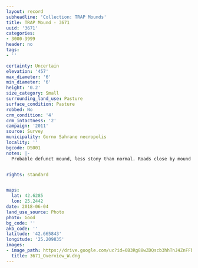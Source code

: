 ```yaml
---
layout: record
subheadline: 'Collection: TRAP Mounds'
title: TRAP Mound - 3671
uuid: '3671'
categories:
- 3000-3999
header: no
tags:
- ''

certainty: Uncertain
elevation: '457'
max_diameter: '6'
min_diameter: '6'
height: '0.2'
size_category: Small
surrounding_land_use: Pasture
surface_condition: Pasture
robbed: No
crm_condition: '4'
crm_intactness: '2'
campaign: '2011'
source: Survey
municipality: Gorno Sahrane necropolis
locality: ''
bgcode: DS001
notes: |-
  Probable defunct mound, less stony than normal. Roads close by mound but have not damaged mound.


rights: standard


maps:
  lat: 42.6285
  lon: 25.2442
date: 2018-06-04
land_use_source: Photo
photo: Good
bg_code: ''
akb_code: ''
latitude: '42.665843'
longitude: '25.209835'
images:
- image_path: https://drive.google.com/uc?id=0B3Rg88wZDQscb3hhTnJ4ZnFFb3M
  title: 3671_Overview_W.dng
---
```


